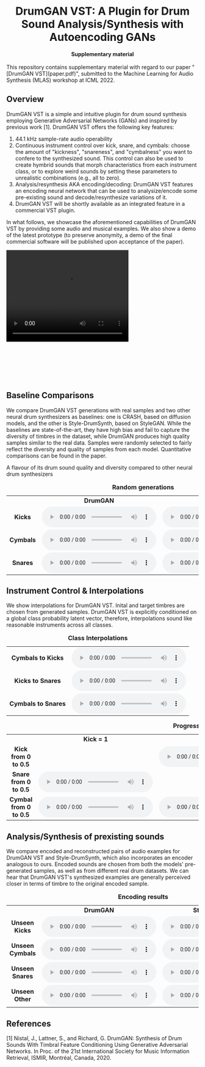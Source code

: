 <div align="center">
  <center><h1>DrumGAN VST: A Plugin for Drum Sound Analysis/Synthesis with Autoencoding GANs</h1></center>
</div>

<div align="center">
<b>Supplementary material</b>
</div>

<br/>
This repository contains supplementary material with regard to our paper "[DrumGAN VST](paper.pdf)", submitted to the Machine Learning for Audio Synthesis (MLAS) workshop at ICML 2022.

## Overview
DrumGAN VST is a simple and intuitive plugin for drum sound synthesis employing Generative Adversarial Networks (GANs) and inspired by previous work [1]. DrumGAN VST offers the following key features:
1. 44.1 kHz sample-rate audio operability
2. Continuous instrument control over kick, snare, and cymbals: choose the amount of "kickness", "snareness", and "cymbalness" you want to confere to the synthesized sound. This control can also be used to create hymbrid sounds that morph characteristics from each instrument class, or to explore weird sounds by setting these parameters to unrealistic combinations (e.g., all to zero).
3. Analysis/resynthesis AKA encoding/decoding: DrumGAN VST features an encoding neural network that can be used to analysize/encode some pre-existing sound and decode/resynthesize variations of it. 
4. DrumGAN VST will be shortly available as an integrated feature in a commercial VST plugin.

In what follows, we showcase the aforementioned capabilities of DrumGAN VST by providing some audio and musical examples. We also show a demo of the latest prototype (to preserve anonymity, a demo of the final commercial software will be published upon acceptance of the paper).

<video width="320" height="240" controls>
  <source src="https://anonymous757575.github.io/drumganvst-mlas/videos/drumGAN.mp4" type="video/mp4">
</video>

<!-- <div align="center" style="font-size:75%;">
<img src="images/DRUMGAN2.png" width=700px><br>
Diagram of DrumGAN training procedure. Rather than using the true label as conditioning information for the Generator, we use the vector of class probabilities output by a pretrained classifier. This allows continuous control on the generated class after training, which enables creating hybrid sounds.
</div> -->

<br><br><br><br><br>


<!-- <br>
This website contains supplementary material to the following sections

  * [Increasing the sampling rate to 44,1 kHz](#increasing-the-sampling-rate-to-441-khz)
  * [From perceptual features to soft class labels](#from-perceptual-features-to-soft-class-labels)
  * [Adding an encoder](#adding-an-encoder)
 -->

## Baseline Comparisons
We compare DrumGAN VST generations with real samples and two other neural drum synthesizers as baselines: one is CRASH, based on diffusion models, and the other is Style-DrumSynth, based on StyleGAN. While the baselines are state-of-the-art, they have high bias and fail to capture the diversity of timbres in the dataset, while DrumGAN produces high quality samples similar to the real data. Samples were randomly selected to fairly reflect the diversity and quality of samples from each model. Quantitative comparisons can be found in the paper.

A flavour of its drum sound quality and diversity compared to other neural drum synthesizers

<table>
<caption><b>Random generations</b></caption>
  <tr>
    <td></td>
    <td style="text-align: center; vertical-align: middle;"><b>DrumGAN</b></td>
    <td style="text-align: center; vertical-align: middle;"><b>??</b></td>
  </tr>

  <tr>
    <td style="text-align: center; vertical-align: middle;"><b>Kicks </b></td>
    <td style="text-align: center; vertical-align: middle;">
      <audio controls>
      <source src="https://anonymous757575.github.io/drumganvst-mlas/audios/random_kick.wav">
      </audio>
    </td>
    <td style="text-align: center; vertical-align: middle;">
      <audio controls>
      <source src="">
      </audio>
    </td>
  </tr>

  <tr>
    <td style="text-align: center; vertical-align: middle;"><b> Cymbals </b></td>
    <td style="text-align: center; vertical-align: middle;">
      <audio controls>
      <source src="https://anonymous757575.github.io/drumganvst-mlas/audios/random_cymbal.wav">
      </audio>
    </td>
    <td style="text-align: center; vertical-align: middle;">
      <audio controls>
      <source src="">
      </audio>
    </td>
  </tr>

  <tr>
    <td style="text-align: center; vertical-align: middle;"><b> Snares </b></td>
    <td style="text-align: center; vertical-align: middle;">
      <audio controls>
      <source src="https://anonymous757575.github.io/drumganvst-mlas/audios/random_snare.wav">
      </audio>
    </td>
    <td style="text-align: center; vertical-align: middle;">
      <audio controls>
      <source src="">
      </audio>
    </td>
  </tr>
</table>




## Instrument Control & Interpolations
We show interpolations for DrumGAN VST. Inital and target timbres are chosen from generated samples. DrumGAN VST is explicitly conditioned on a global class probability latent vector, therefore, interpolations sound like reasonable instruments across all classes.

<table>
<caption><b>Class Interpolations</b></caption>

  <tr>
    <td style="text-align: center; vertical-align: middle;"><b>Cymbals to Kicks </b></td>
    <td style="text-align: center; vertical-align: middle;">
      <audio controls>
      <source src="https://anonymous757575.github.io/drumganvst-mlas/audios/int_01.wav">
      </audio>
    </td>
  </tr>

  <tr>
    <td style="text-align: center; vertical-align: middle;"><b> Kicks to Snares </b></td>
    <td style="text-align: center; vertical-align: middle;">
      <audio controls>
      <source src="https://anonymous757575.github.io/drumganvst-mlas/audios/int_12.wav">
      </audio>
    </td>
  </tr>

  <tr>
    <td style="text-align: center; vertical-align: middle;"><b> Cymbals to Snares </b></td>
    <td style="text-align: center; vertical-align: middle;">
      <audio controls>
      <source src="https://anonymous757575.github.io/drumganvst-mlas/audios/int_02.wav">
      </audio>
    </td>
  </tr>
</table>


<table>
<caption><b>Progressive mixing </b></caption>
  <tr>
    <td></td>
    <td style="text-align: center; vertical-align: middle;"><b>Kick = 1 </b></td>
    <td style="text-align: center; vertical-align: middle;"><b>Snare = 1</b></td>
    <td style="text-align: center; vertical-align: middle;"><b>Cymbal = 1</b></td>
  </tr>

  <tr>
    <td style="text-align: center; vertical-align: middle;"><b>Kick from 0 to 0.5 </b></td>
    <td style="text-align: center; vertical-align: middle;">
    </td>
    <td style="text-align: center; vertical-align: middle;">
      <audio controls>
      <source src="https://anonymous757575.github.io/drumganvst-mlas/audios/random_gen dsd.mp3">
      </audio>
    </td>
    <td style="text-align: center; vertical-align: middle;">
      <audio controls>
      <source src="https://anonymous757575.github.io/drumganvst-mlas/audios/random_gen crash.mp3.mp3">
      </audio>
    </td>
  </tr>

  <tr>
    <td style="text-align: center; vertical-align: middle;"><b>Snare from 0 to 0.5 </b></td>
    <td style="text-align: center; vertical-align: middle;">
      <audio controls>
      <source src="https://anonymous757575.github.io/drumganvst-mlas/audios/random_enc_dec.mp3">
      </audio>
    </td>
    <td style="text-align: center; vertical-align: middle;">
    </td>
    <td style="text-align: center; vertical-align: middle;">
      <audio controls>
      <source src="https://anonymous757575.github.io/drumganvst-mlas/audios/random_gen.mp3">
      </audio>
    </td>
  </tr>
  <tr>
    <td style="text-align: center; vertical-align: middle;"><b>Cymbal from 0 to 0.5 </b></td>
    <td style="text-align: center; vertical-align: middle;">
      <audio controls>
      <source src="https://anonymous757575.github.io/drumganvst-mlas/audios/random_gen.mp3">
      </audio>
    </td>
    <td style="text-align: center; vertical-align: middle;">
      <audio controls>
      <source src="https://anonymous757575.github.io/drumganvst-mlas/audios/random_gen.mp3">
      </audio>
    </td>
    <td style="text-align: center; vertical-align: middle;">
    </td>
  </tr>
</table>


## Analysis/Synthesis of prexisting sounds
We compare encoded and reconstructed pairs of audio examples for DrumGAN VST and Style-DrumSynth, which also incorporates an encoder analogous to ours. Encoded sounds are chosen from both the models' pre-generated samples, as well as from different real drum datasets. We can hear that DrumGAN VST's synthesized examples are generally perceived closer in terms of timbre to the original encoded sample.

<table>
<caption><b>Encoding results</b></caption>
  <tr>
    <td></td>
    <td style="text-align: center; vertical-align: middle;"><b>DrumGAN</b></td>
    <td style="text-align: center; vertical-align: middle;"><b>Style-DrumSynth</b></td>
  </tr>

  <tr>
    <td style="text-align: center; vertical-align: middle;"><b>Unseen Kicks </b></td>
    <td style="text-align: center; vertical-align: middle;">
      <audio controls>
      <source src="https://anonymous757575.github.io/drumganvst-mlas/audios/enc_dec_kicks.wav">
      </audio>
    </td>
    <td style="text-align: center; vertical-align: middle;">
      <audio controls>
      <source src="">
      </audio>
    </td>
  </tr>

  <tr>
    <td style="text-align: center; vertical-align: middle;"><b>Unseen Cymbals </b></td>
    <td style="text-align: center; vertical-align: middle;">
      <audio controls>
      <source src="https://anonymous757575.github.io/drumganvst-mlas/audios/enc_dec_cymbals.wav">
      </audio>
    </td>
    <td style="text-align: center; vertical-align: middle;">
      <audio controls>
      <source src="">
      </audio>
    </td>
  </tr>

  <tr>
    <td style="text-align: center; vertical-align: middle;"><b>Unseen Snares </b></td>
    <td style="text-align: center; vertical-align: middle;">
      <audio controls>
      <source src="https://anonymous757575.github.io/drumganvst-mlas/audios/enc_dec_snares.wav">
      </audio>
    </td>
    <td style="text-align: center; vertical-align: middle;">
      <audio controls>
      <source src="">
      </audio>
    </td>
  </tr>
  </tr>

  <tr>
    <td style="text-align: center; vertical-align: middle;"><b>Unseen Other </b></td>
    <td style="text-align: center; vertical-align: middle;">
      <audio controls>
      <source src="https://anonymous757575.github.io/drumganvst-mlas/audios/enc_dec_other.wav">
      </audio>
    </td>
    <td style="text-align: center; vertical-align: middle;">
      <audio controls>
      <source src="">
      </audio>
    </td>
  </tr>

</table>


## References

[1] Nistal, J., Lattner, S., and Richard, G. DrumGAN: Synthesis of Drum Sounds With Timbral Feature Conditioning Using Generative Adversarial Networks. In Proc. of the 21st International Society for Music Information Retrieval, ISMIR, Montréal, Canada, 2020.

